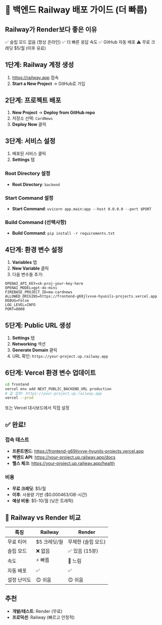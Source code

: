 # 🚀 백엔드 Railway 배포 가이드 (더 빠름)

## Railway가 Render보다 좋은 이유
✅ 슬립 모드 없음 (항상 온라인)
✅ 더 빠른 응답 속도
✅ GitHub 자동 배포
⚠️ 무료 크레딧 $5/월 (이후 유료)

## 1단계: Railway 계정 생성
1. https://railway.app 접속
2. **Start a New Project** → GitHub로 가입

## 2단계: 프로젝트 배포
1. **New Project** → **Deploy from GitHub repo**
2. 저장소 선택: `CardNews`
3. **Deploy Now** 클릭

## 3단계: 서비스 설정
1. 배포된 서비스 클릭
2. **Settings** 탭

### Root Directory 설정
- **Root Directory**: `backend`

### Start Command 설정
- **Start Command**: `uvicorn app.main:app --host 0.0.0.0 --port $PORT`

### Build Command (선택사항)
- **Build Command**: `pip install -r requirements.txt`

## 4단계: 환경 변수 설정
1. **Variables** 탭
2. **New Variable** 클릭
3. 다음 변수들 추가:

```env
OPENAI_API_KEY=sk-proj-your-key-here
OPENAI_MODEL=gpt-4o-mini
FIREBASE_PROJECT_ID=ma-cardnews
ALLOWED_ORIGINS=https://frontend-g69jlvvve-hyunils-projects.vercel.app
DEBUG=False
LOG_LEVEL=INFO
PORT=8000
```

## 5단계: Public URL 생성
1. **Settings** 탭
2. **Networking** 섹션
3. **Generate Domain** 클릭
4. URL 확인: `https://your-project.up.railway.app`

## 6단계: Vercel 환경 변수 업데이트

```bash
cd frontend
vercel env add NEXT_PUBLIC_BACKEND_URL production
# 값 입력: https://your-project.up.railway.app
vercel --prod
```

또는 Vercel 대시보드에서 직접 설정

## ✅ 완료!

### 접속 테스트
- **프론트엔드**: https://frontend-g69jlvvve-hyunils-projects.vercel.app
- **백엔드 API**: https://your-project.up.railway.app/docs
- **헬스 체크**: https://your-project.up.railway.app/health

### 비용
- **무료 크레딧**: $5/월
- **이후**: 사용량 기반 ($0.000463/GB-시간)
- **예상 비용**: $5-10/월 (낮은 트래픽)

## 🎯 Railway vs Render 비교

| 특징 | Railway | Render |
|------|---------|--------|
| 무료 티어 | $5 크레딧/월 | 무제한 (슬립 모드) |
| 슬립 모드 | ❌ 없음 | ✅ 있음 (15분) |
| 속도 | ⚡ 빠름 | 🐢 느림 |
| 자동 배포 | ✅ | ✅ |
| 설정 난이도 | 😊 쉬움 | 😊 쉬움 |

## 추천
- **개발/테스트**: Render (무료)
- **프로덕션**: Railway (빠르고 안정적)

